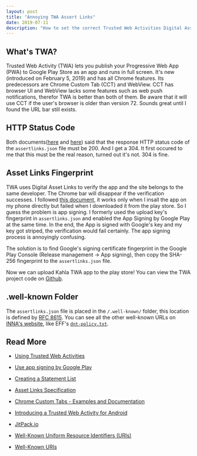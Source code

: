 ```yaml
---
layout: post
title: "Annoying TWA Assert Links"
date: 2019-07-11
description: "How to set the correct Trusted Web Activities Digital Asset Links fingerprint."
---
```


## What's TWA?

Trusted Web Activity (TWA) lets you publish your Progressive Web App (PWA) to Google Play Store as an app and runs in full screen. It's new (introduced on February 5, 2019) and has all Chrome features. Its predecessors are Chrome Custom Tab (CCT) and WebView. CCT has browser UI and WebView lacks some features such as web push notifications, therefor TWA is better than both of them. Be aware that it will use CCT if the user's browser is older than version 72. Sounds great until I found the URL bar still exists.

## HTTP Status Code

Both documents([here](https://developers.google.com/digital-asset-links/v1/create-statement) and [here](https://github.com/google/digitalassetlinks/blob/master/well-known/details.md)) said that the response HTTP status code of the `assertlinks.json` file must be 200. And I get a 304. It first occured to me that this must be the real reason, turned out it's not. 304 is fine.

## Asset Links Fingerprint

TWA uses Digital Asset Links to verify the app and the site belongs to the same developer. The Chrome bar will disappear if the verification successes. I followed [this document](https://developers.google.com/web/updates/2019/02/using-twa#remove-url-bar), it works only when I insall the app on my phone directly but failed when I downloaded it from the play store. So I guess the problem is app signing. I formerly used the upload key's fingerprint in `assertlinks.json` and enabled the App Signing by Google Play at the same time. In the end, the App is signed with Google's key and my key got striped, the verification would fail certainly. The app signing process is annoyingly confusing.

The solution is to find Google's signing certificate fingerprint in the Google Play Console (Release management -> App signing), then copy the SHA-256 fingerprint to the `assertlinks.json` file.

Now we can upload Kahla TWA app to the play store! You can view the TWA project code on [Github](https://github.com/AiursoftWeb/Kahla-TWA).

## .well-known Folder

The `assertlinks.json` file is placed in the `/.well-known/` folder, this location is defined by [RFC 8615](https://tools.ietf.org/html/rfc8615). You can see all the other well-known URLs on [INNA's website](https://www.iana.org/assignments/well-known-uris/well-known-uris.xhtml), like EFF's [`dnt-policy.txt`](https://www.eff.org/dnt-policy).

## Read More

- [Using Trusted Web Activities](https://developers.google.com/web/updates/2019/02/using-twa#remove-url-bar)

- [Use app signing by Google Play](https://support.google.com/googleplay/android-developer/answer/7384423)

- [Creating a Statement List](https://developers.google.com/digital-asset-links/v1/create-statement)

- [Asset Links Specification](https://github.com/google/digitalassetlinks/blob/master/well-known/details.md)

- [Chrome Custom Tabs - Examples and Documentation](https://github.com/GoogleChrome/custom-tabs-client)

- [Introducing a Trusted Web Activity for Android](https://blog.chromium.org/2019/02/introducing-trusted-web-activity-for.html)

- [JitPack.io](https://jitpack.io/docs/)

- [Well-Known Uniform Resource Identifiers (URIs)](https://tools.ietf.org/html/rfc8615)

- [Well-Known URIs](https://www.iana.org/assignments/well-known-uris/well-known-uris.xhtml)
